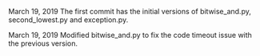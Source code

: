 March 19, 2019
The first commit has the initial versions of bitwise_and.py, second_lowest.py and exception.py.

March 19, 2019
Modified bitwise_and.py to fix the code timeout issue with the previous version.
